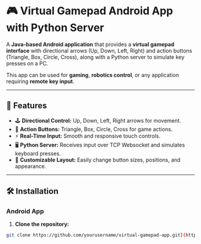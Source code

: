 # 🎮 Virtual Gamepad Android App with Python Server

A **Java-based Android application** that provides a **virtual gamepad interface** with directional arrows (Up, Down, Left, Right) and action buttons (Triangle, Box, Circle, Cross), along with a Python server to simulate key presses on a PC.

This app can be used for **gaming**, **robotics control**, or any application requiring **remote key input**.

---

## 📌 Features

- 🕹 **Directional Control:** Up, Down, Left, Right arrows for movement.  
- 🔲 **Action Buttons:** Triangle, Box, Circle, Cross for game actions.  
- ⚡ **Real-Time Input:** Smooth and responsive touch controls.  
- 🖥 **Python Server:** Receives input over TCP Websocket and simulates keyboard presses.  
- 🎨 **Customizable Layout:** Easily change button sizes, positions, and appearance.  

---

## 🛠 Installation

### Android App

1. **Clone the repository:**
```bash
git clone https://github.com/yourusername/virtual-gamepad-app.git](https://github.com/Sohankalburgi/VirtualJoystick.git
